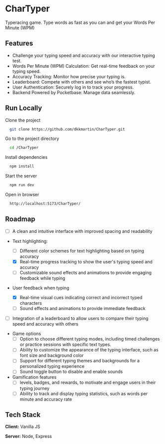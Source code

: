 # CharTyper

Typeracing game. Type words as fast as you can and get your Words Per Minute (WPM)

## Features
 
- Challenge your typing speed and accuracy with our interactive typing test.
- Words Per Minute (WPM) Calculation: Get real-time feedback on your typing speed.
- Accuracy Tracking: Monitor how precise your typing is.
- Leaderboard: Compete with others and see who’s the fastest typist.
- User Authentication: Securely log in to track your progress.
- Backend Powered by Pocketbase: Manage data seamlessly.

## Run Locally

Clone the project

```bash
  git clone https://github.com/dkkmartin/CharTyper.git
```

Go to the project directory

```bash
  cd /CharTyper
```

Install dependencies

```bash
  npm install
```

Start the server

```bash
  npm run dev
```

Open in browser

```bash
  http://localhost:5173/CharTyper/
```

## Roadmap

- [ ] A clean and intuitive interface with improved spacing and readability

- Text highlighting:

  - [ ] Different color schemes for text highlighting based on typing accuracy
  - [x] Real-time progress tracking to show the user's typing speed and accuracy
  - [ ] Customizable sound effects and animations to provide engaging feedback while typing

- User feedback when typing

  - [x] Real-time visual cues indicating correct and incorrect typed characters
  - [ ] Sound effects and animations to provide immediate feedback

- [ ] Integration of a leaderboard to allow users to compare their typing speed and accuracy with others

- Game options
  - [ ] Option to choose different typing modes, including timed challenges or practice sessions with specific text types.
  - [ ] Ability to customize the appearance of the typing interface, such as font size and background color
  - [ ] Support for different typing themes and backgrounds for a personalized typing experience
  - [ ] Sound toggle button to disable and enable sounds
- Gamification features
  - [ ] levels, badges, and rewards, to motivate and engage users in their typing journey
  - [ ] Ability to track and display typing statistics, such as words per minute and accuracy rate

## Tech Stack

**Client:** Vanilla JS

**Server:** Node, Express
